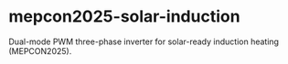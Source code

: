 # mepcon2025-solar-induction
Dual-mode PWM three-phase inverter for solar-ready induction heating (MEPCON2025).
